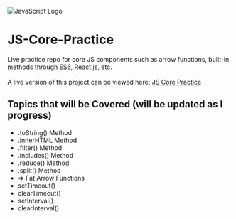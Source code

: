 ![JavaScript Logo](https://miro.medium.com/max/3600/1*6ahbWjp_g9hqhaTDSJOL1Q.png)

# JS-Core-Practice
Live practice repo for core JS components such as arrow functions, built-in methods through ES6, React.js, etc.</br></br>
A live version of this project can be viewed here: <a href="https://shelbourn.github.io/JS-Core-Practice/" target="_blank">JS Core Practice</a>

## Topics that will be Covered (will be updated as I progress)
* .toString() Method
* .innerHTML Method
* .filter() Method
* .includes() Method
* .reduce() Method
* .split() Method
* => Fat Arrow Functions
* setTimeout()
* clearTimeout()
* setInterval()
* clearInterval()
